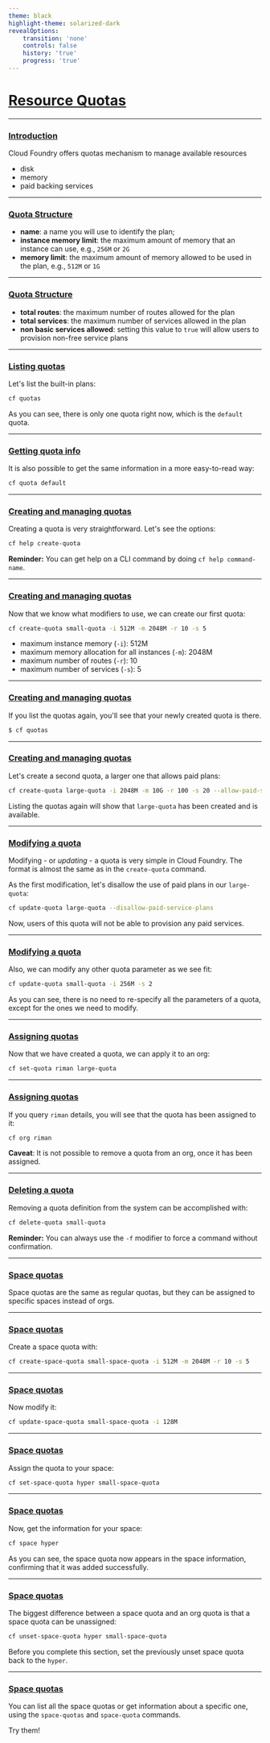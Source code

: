 ```yaml
---
theme: black
highlight-theme: solarized-dark
revealOptions:
    transition: 'none'
    controls: false
    history: 'true'
    progress: 'true'
---
```


# [Resource Quotas](#/0)

---

### [Introduction](#/1)

Cloud Foundry offers quotas mechanism to manage available resources


  - disk 
  - memory
  - paid backing services

---

### [Quota Structure](#/2)

-	**name**: a name you will use to identify the plan;
-	**instance memory limit**: the maximum amount of memory that an instance can use, e.g., `256M` or `2G`
-	**memory limit**: the maximum amount of memory allowed to be used in the plan, e.g., `512M` or `1G`

---

### [Quota Structure](#/2)

-	**total routes**: the maximum number of routes allowed for the plan
-	**total services**: the maximum number of services allowed in the plan
-	**non basic services allowed**: setting this value to `true` will allow users to provision non-free service plans

---

### [Listing quotas](#/2)

Let's list the built-in plans:

```bash
cf quotas
```

As you can see, there is only one quota right now, which is the `default` quota.

---

### [Getting quota info](#/3)

It is also possible to get the same information in a more easy-to-read way:

```bash
cf quota default
```

---

### [Creating and managing quotas](#/4)

Creating a quota is very straightforward. Let's see the options:

```bash
cf help create-quota
```

**Reminder:** You can get help on a CLI command by doing `cf help command-name`.

---

### [Creating and managing quotas](#/4)

Now that we know what modifiers to use, we can create our first quota:

```bash
cf create-quota small-quota -i 512M -m 2048M -r 10 -s 5
```

* maximum instance memory (`-i`): 512M
* maximum memory allocation for all instances (`-m`): 2048M
* maximum number of routes (`-r`): 10
* maximum number of services (`-s`): 5 

---

### [Creating and managing quotas](#/4)

If you list the quotas again, you'll see that your newly created quota is there.

```bash
$ cf quotas
```

---

### [Creating and managing quotas](#/4)

Let's create a second quota, a larger one that allows paid plans:

```bash
cf create-quota large-quota -i 2048M -m 10G -r 100 -s 20 --allow-paid-service-plans
```

Listing the quotas again will show that `large-quota` has been created and is available.

---

### [Modifying a quota](#/5)

Modifying - or *updating* - a quota is very simple in Cloud Foundry. The format is almost the same as in the `create-quota` command.

As the first modification, let's disallow the use of paid plans in our `large-quota`:

```sh
cf update-quota large-quota --disallow-paid-service-plans
```

Now, users of this quota will not be able to provision any paid services.

---

### [Modifying a quota](#/5)

Also, we can modify any other quota parameter as we see fit:

```sh
cf update-quota small-quota -i 256M -s 2
```

As you can see, there is no need to re-specify all the parameters of a quota, except for the ones we need to modify.

---

### [Assigning quotas](#/6)

Now that we have created a quota, we can apply it to an org:

```sh
cf set-quota riman large-quota
```

---

### [Assigning quotas](#/6)

If you query `riman` details, you will see that the quota has been assigned to it:

```sh
cf org riman
```

**Caveat**: It is not possible to remove a quota from an org, once it has been assigned.

---

### [Deleting a quota](#/7)

Removing a quota definition from the system can be accomplished with:

```sh
cf delete-quota small-quota
```

**Reminder:** You can always use the `-f` modifier to force a command without confirmation.

---

### [Space quotas](#/8)

Space quotas are the same as regular quotas, but they can be assigned to specific spaces instead of orgs.

---

### [Space quotas](#/8)

Create a space quota with:

```sh
cf create-space-quota small-space-quota -i 512M -m 2048M -r 10 -s 5
```

---

### [Space quotas](#/8)

Now modify it:

```sh
cf update-space-quota small-space-quota -i 128M
```

---

### [Space quotas](#/8)

Assign the quota to your space:

```sh
cf set-space-quota hyper small-space-quota
```

---

### [Space quotas](#/8)

Now, get the information for your space:

```sh
cf space hyper
```

As you can see, the space quota now appears in the space information, confirming that it was added successfully.

---

### [Space quotas](#/8)

The biggest difference between a space quota and an org quota is that a space quota can be unassigned:

```sh
cf unset-space-quota hyper small-space-quota
```

Before you complete this section, set the previously unset space quota back to the `hyper`.

---

### [Space quotas](#/8)

You can list all the space quotas or get information about a specific one, using the `space-quotas` and `space-quota` commands.

Try them!
